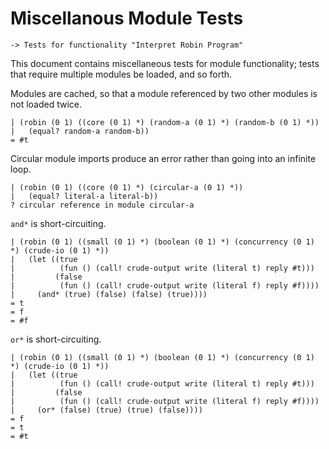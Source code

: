 Miscellanous Module Tests
=========================

    -> Tests for functionality "Interpret Robin Program"

This document contains miscellaneous tests for module functionality;
tests that require multiple modules be loaded, and so forth.

Modules are cached, so that a module referenced by two other modules
is not loaded twice.

    | (robin (0 1) ((core (0 1) *) (random-a (0 1) *) (random-b (0 1) *))
    |   (equal? random-a random-b))
    = #t

Circular module imports produce an error rather than going into an infinite
loop.

    | (robin (0 1) ((core (0 1) *) (circular-a (0 1) *))
    |   (equal? literal-a literal-b))
    ? circular reference in module circular-a

`and*` is short-circuiting.

    | (robin (0 1) ((small (0 1) *) (boolean (0 1) *) (concurrency (0 1) *) (crude-io (0 1) *))
    |   (let ((true
    |          (fun () (call! crude-output write (literal t) reply #t)))
    |         (false
    |          (fun () (call! crude-output write (literal f) reply #f))))
    |     (and* (true) (false) (false) (true))))
    = t
    = f
    = #f

`or*` is short-circuiting.

    | (robin (0 1) ((small (0 1) *) (boolean (0 1) *) (concurrency (0 1) *) (crude-io (0 1) *))
    |   (let ((true
    |          (fun () (call! crude-output write (literal t) reply #t)))
    |         (false
    |          (fun () (call! crude-output write (literal f) reply #f))))
    |     (or* (false) (true) (true) (false))))
    = f
    = t
    = #t
